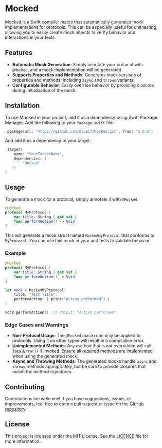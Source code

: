 # Mocked

Mocked is a Swift compiler macro that automatically generates mock implementations for protocols. This can be especially useful for unit testing, allowing you to easily create mock objects to verify behavior and interactions in your tests.

## Features

- **Automatic Mock Generation**: Simply annotate your protocol with `@Mocked`, and a mock implementation will be generated.
- **Supports Properties and Methods**: Generates mock versions of properties and methods, including `async` and `throws` variants.
- **Configurable Behavior**: Easily override behavior by providing closures during initialization of the mock.

## Installation

To use Mocked in your project, add it as a dependency using Swift Package Manager. Add the following to your `Package.swift` file:

```swift
.package(url: "https://github.com/0xLeif/Mocked.git", from: "1.0.0")
```

And add it as a dependency to your target:

```swift
.target(
    name: "YourTargetName",
    dependencies: [
        "Mocked"
    ]
)
```

## Usage

To generate a mock for a protocol, simply annotate it with `@Mocked`:

```swift
@Mocked
protocol MyProtocol {
    var title: String { get set }
    func performAction() -> Void
}
```

This will generate a mock struct named `MockedMyProtocol` that conforms to `MyProtocol`. You can use this mock in your unit tests to validate behavior.

### Example

```swift
@Mocked
protocol MyProtocol {
    var title: String { get set }
    func performAction() -> Void
}

let mock = MockedMyProtocol(
    title: "Test Title",
    performAction: { print("Action performed") }
)

mock.performAction()  // Output: "Action performed"
```

### Edge Cases and Warnings

- **Non-Protocol Usage**: The `@Mocked` macro can only be applied to protocols. Using it on other types will result in a compilation error.
- **Unimplemented Methods**: Any method that is not overridden will call `fatalError()` if invoked. Ensure all required methods are implemented when using the generated mock.
- **Async and Throwing Methods**: The generated mocks handle `async` and `throws` methods appropriately, but be sure to provide closures that match the method signatures.

## Contributing

Contributions are welcome! If you have suggestions, issues, or improvements, feel free to open a pull request or issue on the [GitHub repository](https://github.com/0xLeif/Mocked).

## License

This project is licensed under the MIT License. See the [LICENSE](LICENSE) file for more information.


